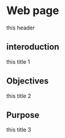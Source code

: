 # Web page
this header
 
## interoduction
this title 1

## Objectives
this title 2

## Purpose 
this title 3

